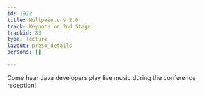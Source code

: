 ```yaml
---
id: 1922
title: Nullpointers 2.0
track: Keynote or 2nd Stage
trackid: 83
type: lecture
layout: preso_details
persons: []

---
```

Come hear Java developers play live music during the conference reception!